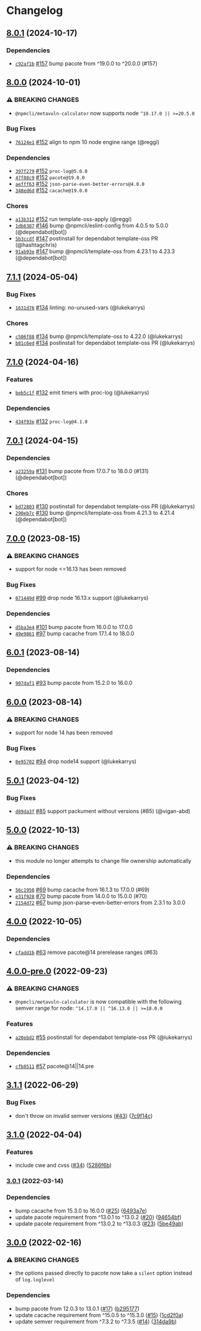 # Changelog

## [8.0.1](https://github.com/npm/metavuln-calculator/compare/v8.0.0...v8.0.1) (2024-10-17)
### Dependencies
* [`c92af1b`](https://github.com/npm/metavuln-calculator/commit/c92af1b1a63bc9d554046c6d1b93684fbcaa56fc) [#157](https://github.com/npm/metavuln-calculator/pull/157) bump pacote from ^19.0.0 to ^20.0.0 (#157)

## [8.0.0](https://github.com/npm/metavuln-calculator/compare/v7.1.1...v8.0.0) (2024-10-01)
### ⚠️ BREAKING CHANGES
* `@npmcli/metavuln-calculator` now supports node `^18.17.0 || >=20.5.0`
### Bug Fixes
* [`76124e1`](https://github.com/npm/metavuln-calculator/commit/76124e1bd9c6a016146c1dd728cc980f6104fcd5) [#152](https://github.com/npm/metavuln-calculator/pull/152) align to npm 10 node engine range (@reggi)
### Dependencies
* [`397f279`](https://github.com/npm/metavuln-calculator/commit/397f279faefa34b856783bf9e815869ec9148989) [#152](https://github.com/npm/metavuln-calculator/pull/152) `proc-log@5.0.0`
* [`47f88c9`](https://github.com/npm/metavuln-calculator/commit/47f88c99c19a32ef54162fa65378f672173726b2) [#152](https://github.com/npm/metavuln-calculator/pull/152) `pacote@19.0.0`
* [`aefff63`](https://github.com/npm/metavuln-calculator/commit/aefff631dd4907cca93e65522cdded865c3c5c12) [#152](https://github.com/npm/metavuln-calculator/pull/152) `json-parse-even-better-errors@4.0.0`
* [`348ed6d`](https://github.com/npm/metavuln-calculator/commit/348ed6dbcee832e6530ce99fe6ab5bac0da7f4df) [#152](https://github.com/npm/metavuln-calculator/pull/152) `cacache@19.0.0`
### Chores
* [`a13b312`](https://github.com/npm/metavuln-calculator/commit/a13b31278cf6bfdc6ba0205736eb7d9a2fe2e9ff) [#152](https://github.com/npm/metavuln-calculator/pull/152) run template-oss-apply (@reggi)
* [`1db6387`](https://github.com/npm/metavuln-calculator/commit/1db638776d5b60b68fbc0ad78fcb30bf0ec4c16c) [#146](https://github.com/npm/metavuln-calculator/pull/146) bump @npmcli/eslint-config from 4.0.5 to 5.0.0 (@dependabot[bot])
* [`5b3ccdf`](https://github.com/npm/metavuln-calculator/commit/5b3ccdf32ee815e255a91899fab51d6290adcfce) [#147](https://github.com/npm/metavuln-calculator/pull/147) postinstall for dependabot template-oss PR (@hashtagchris)
* [`91ab93e`](https://github.com/npm/metavuln-calculator/commit/91ab93eec74d9ded622c76d6f8d1f3e500aaf0ac) [#147](https://github.com/npm/metavuln-calculator/pull/147) bump @npmcli/template-oss from 4.23.1 to 4.23.3 (@dependabot[bot])

## [7.1.1](https://github.com/npm/metavuln-calculator/compare/v7.1.0...v7.1.1) (2024-05-04)

### Bug Fixes

* [`1631d76`](https://github.com/npm/metavuln-calculator/commit/1631d76897b249983ab1ee4a9962ff6dc595af06) [#134](https://github.com/npm/metavuln-calculator/pull/134) linting: no-unused-vars (@lukekarrys)

### Chores

* [`c506f88`](https://github.com/npm/metavuln-calculator/commit/c506f886c6318e5760239cb444ef35c662ad4dad) [#134](https://github.com/npm/metavuln-calculator/pull/134) bump @npmcli/template-oss to 4.22.0 (@lukekarrys)
* [`b81c6ed`](https://github.com/npm/metavuln-calculator/commit/b81c6edb86423aa86e7c49278264204aa0065560) [#134](https://github.com/npm/metavuln-calculator/pull/134) postinstall for dependabot template-oss PR (@lukekarrys)

## [7.1.0](https://github.com/npm/metavuln-calculator/compare/v7.0.1...v7.1.0) (2024-04-16)

### Features

* [`beb5c1f`](https://github.com/npm/metavuln-calculator/commit/beb5c1f91b041113a5ac92ec91da4ce3737c8580) [#132](https://github.com/npm/metavuln-calculator/pull/132) emit timers with proc-log (@lukekarrys)

### Dependencies

* [`434f93e`](https://github.com/npm/metavuln-calculator/commit/434f93ea8faab8bf9ae50afeb739f0b75eba9c14) [#132](https://github.com/npm/metavuln-calculator/pull/132) `proc-log@4.1.0`

## [7.0.1](https://github.com/npm/metavuln-calculator/compare/v7.0.0...v7.0.1) (2024-04-15)

### Dependencies

* [`a23259a`](https://github.com/npm/metavuln-calculator/commit/a23259a8b4516c8e485b614d40657f8ffa99dd96) [#131](https://github.com/npm/metavuln-calculator/pull/131) bump pacote from 17.0.7 to 18.0.0 (#131) (@dependabot[bot])

### Chores

* [`bd72803`](https://github.com/npm/metavuln-calculator/commit/bd728031aac8bfb6f71d3220cb3d5edbcbf8f2a1) [#130](https://github.com/npm/metavuln-calculator/pull/130) postinstall for dependabot template-oss PR (@lukekarrys)
* [`290eb7c`](https://github.com/npm/metavuln-calculator/commit/290eb7c0b74fef50b2a07fb7bb0da11ed06c3177) [#130](https://github.com/npm/metavuln-calculator/pull/130) bump @npmcli/template-oss from 4.21.3 to 4.21.4 (@dependabot[bot])

## [7.0.0](https://github.com/npm/metavuln-calculator/compare/v6.0.1...v7.0.0) (2023-08-15)

### ⚠️ BREAKING CHANGES

* support for node <=16.13 has been removed

### Bug Fixes

* [`071449d`](https://github.com/npm/metavuln-calculator/commit/071449da2467c0795406b17cfc0962df2d0a9d3c) [#99](https://github.com/npm/metavuln-calculator/pull/99) drop node 16.13.x support (@lukekarrys)

### Dependencies

* [`d5ba3e4`](https://github.com/npm/metavuln-calculator/commit/d5ba3e4332896370d344723f65fd07e7f50af752) [#101](https://github.com/npm/metavuln-calculator/pull/101) bump pacote from 16.0.0 to 17.0.0
* [`49e9861`](https://github.com/npm/metavuln-calculator/commit/49e986183484a8323882cd1d542cb5850b09b9c2) [#97](https://github.com/npm/metavuln-calculator/pull/97) bump cacache from 17.1.4 to 18.0.0

## [6.0.1](https://github.com/npm/metavuln-calculator/compare/v6.0.0...v6.0.1) (2023-08-14)

### Dependencies

* [`907daf1`](https://github.com/npm/metavuln-calculator/commit/907daf1390e835245cb9f00b9436169964c80876) [#93](https://github.com/npm/metavuln-calculator/pull/93) bump pacote from 15.2.0 to 16.0.0

## [6.0.0](https://github.com/npm/metavuln-calculator/compare/v5.0.1...v6.0.0) (2023-08-14)

### ⚠️ BREAKING CHANGES

* support for node 14 has been removed

### Bug Fixes

* [`0e95702`](https://github.com/npm/metavuln-calculator/commit/0e957021b882a930f4fae5653ee0bbaa434018d1) [#94](https://github.com/npm/metavuln-calculator/pull/94) drop node14 support (@lukekarrys)

## [5.0.1](https://github.com/npm/metavuln-calculator/compare/v5.0.0...v5.0.1) (2023-04-12)

### Bug Fixes

* [`d89da3f`](https://github.com/npm/metavuln-calculator/commit/d89da3fdeddd3aa8c6255ccf86741dda9dbaed59) [#85](https://github.com/npm/metavuln-calculator/pull/85) support packument without versions (#85) (@vigan-abd)

## [5.0.0](https://github.com/npm/metavuln-calculator/compare/v4.0.0...v5.0.0) (2022-10-13)

### ⚠️ BREAKING CHANGES

* this module no longer attempts to change file ownership automatically

### Dependencies

* [`56c1950`](https://github.com/npm/metavuln-calculator/commit/56c19503e3211fbc046d2c7c556f6b5b2ad04e38) [#69](https://github.com/npm/metavuln-calculator/pull/69) bump cacache from 16.1.3 to 17.0.0 (#69)
* [`e31f928`](https://github.com/npm/metavuln-calculator/commit/e31f9284962b165500e9d2aa4a577b954205cc57) [#70](https://github.com/npm/metavuln-calculator/pull/70) bump pacote from 14.0.0 to 15.0.0 (#70)
* [`2154d72`](https://github.com/npm/metavuln-calculator/commit/2154d72b0c881be7c3ca68bd1fe1b89c1f865831) [#67](https://github.com/npm/metavuln-calculator/pull/67) bump json-parse-even-better-errors from 2.3.1 to 3.0.0

## [4.0.0](https://github.com/npm/metavuln-calculator/compare/v4.0.0-pre.0...v4.0.0) (2022-10-05)

### Dependencies

* [`cfadd1b`](https://github.com/npm/metavuln-calculator/commit/cfadd1b203b99e364ba24326b3350236268bb3fa) [#63](https://github.com/npm/metavuln-calculator/pull/63) remove pacote@14 prerelease ranges (#63)

## [4.0.0-pre.0](https://github.com/npm/metavuln-calculator/compare/v3.1.1...v4.0.0-pre.0) (2022-09-23)

### ⚠️ BREAKING CHANGES

* `@npmcli/metavuln-calculator` is now compatible with the following semver range for node: `^14.17.0 || ^16.13.0 || >=18.0.0`

### Features

* [`a20ebd2`](https://github.com/npm/metavuln-calculator/commit/a20ebd2f3713f7909a8f92e4239bf2ab8dda9756) [#55](https://github.com/npm/metavuln-calculator/pull/55) postinstall for dependabot template-oss PR (@lukekarrys)

### Dependencies

* [`cfb8511`](https://github.com/npm/metavuln-calculator/commit/cfb8511a7ed3cb0b8cdec1617583b098150f87b9) [#57](https://github.com/npm/metavuln-calculator/pull/57) pacote@14||14.pre

## [3.1.1](https://github.com/npm/metavuln-calculator/compare/v3.1.0...v3.1.1) (2022-06-29)


### Bug Fixes

* don't throw on invalid semver versions ([#43](https://github.com/npm/metavuln-calculator/issues/43)) ([7c9f14c](https://github.com/npm/metavuln-calculator/commit/7c9f14cc48037186b76b7e483188a8f7dc9f603f))

## [3.1.0](https://github.com/npm/metavuln-calculator/compare/v3.0.1...v3.1.0) (2022-04-04)


### Features

* include cwe and cvss ([#34](https://github.com/npm/metavuln-calculator/issues/34)) ([5286f6b](https://github.com/npm/metavuln-calculator/commit/5286f6b9281312628baa8a4ea898da7a0ca2e394))

### [3.0.1](https://www.github.com/npm/metavuln-calculator/compare/v3.0.0...v3.0.1) (2022-03-14)


### Dependencies

* bump cacache from 15.3.0 to 16.0.0 ([#25](https://www.github.com/npm/metavuln-calculator/issues/25)) ([6493a7e](https://www.github.com/npm/metavuln-calculator/commit/6493a7e5a5e9d28ab44b57f5c33a5e63e959c5b4))
* update pacote requirement from ^13.0.1 to ^13.0.2 ([#20](https://www.github.com/npm/metavuln-calculator/issues/20)) ([94654bf](https://www.github.com/npm/metavuln-calculator/commit/94654bfcaa754a0065f671f6dc9fd4c0bf2c247f))
* update pacote requirement from ^13.0.2 to ^13.0.3 ([#23](https://www.github.com/npm/metavuln-calculator/issues/23)) ([5be49ab](https://www.github.com/npm/metavuln-calculator/commit/5be49ab411bc1dc04af16bda801e3de70785e016))

## [3.0.0](https://www.github.com/npm/metavuln-calculator/compare/v2.0.0...v3.0.0) (2022-02-16)


### ⚠ BREAKING CHANGES

* the options passed directly to pacote now take a `silent` option instead of `log.loglevel`

### Dependencies

* bump pacote from 12.0.3 to 13.0.1 ([#17](https://www.github.com/npm/metavuln-calculator/issues/17)) ([b295177](https://www.github.com/npm/metavuln-calculator/commit/b295177dfa7dbaf68abb58340b4b0e29529be9ee))
* update cacache requirement from ^15.0.5 to ^15.3.0 ([#15](https://www.github.com/npm/metavuln-calculator/issues/15)) ([1cd2f0a](https://www.github.com/npm/metavuln-calculator/commit/1cd2f0a113a776a981f2046310e13ca6a560e4cf))
* update semver requirement from ^7.3.2 to ^7.3.5 ([#14](https://www.github.com/npm/metavuln-calculator/issues/14)) ([314da9b](https://www.github.com/npm/metavuln-calculator/commit/314da9b625f1f7e9bb32104dae3727656678224f))
